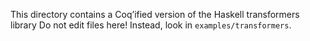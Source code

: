 This directory contains a Coq’ified version of the Haskell transformers library
Do not edit files here! Instead, look in `examples/transformers`.
